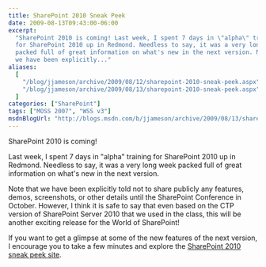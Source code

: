 ```yaml
---
title: SharePoint 2010 Sneak Peek
date: 2009-08-13T09:43:00-06:00
excerpt:
  "SharePoint 2010 is coming! Last week, I spent 7 days in \"alpha\" training
  for SharePoint 2010 up in Redmond. Needless to say, it was a very long week
  packed full of great information on what's new in the next version. Note that
  we have been explicitly..."
aliases:
  [
    "/blog/jjameson/archive/2009/08/12/sharepoint-2010-sneak-peek.aspx",
    "/blog/jjameson/archive/2009/08/13/sharepoint-2010-sneak-peek.aspx",
  ]
categories: ["SharePoint"]
tags: ["MOSS 2007", "WSS v3"]
msdnBlogUrl: "http://blogs.msdn.com/b/jjameson/archive/2009/08/13/sharepoint-2010-sneak-peek.aspx"
---
```


SharePoint 2010 is coming!

Last week, I spent 7 days in "alpha" training for SharePoint 2010 up in Redmond.
Needless to say, it was a very long week packed full of great information on
what's new in the next version.

Note that we have been explicitly told not to share publicly any features,
demos, screenshots, or other details until the SharePoint Conference in October.
However, I think it is safe to say that even based on the CTP version of
SharePoint Server 2010 that we used in the class, this will be another exciting
release for the World of SharePoint!

If you want to get a glimpse at some of the new features of the next version, I
encourage you to take a few minutes and explore the
[SharePoint 2010 sneak peek site](http://sharepoint.microsoft.com/2010/sneak_peek).
